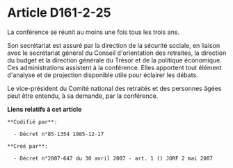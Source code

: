 # Article D161-2-25

La conférence se réunit au moins une fois tous les trois ans.

Son secrétariat est assuré par la direction de la sécurité sociale, en liaison avec le secrétariat général du Conseil
d'orientation des retraites, la direction du budget et la direction générale du Trésor et de la politique économique. Ces
administrations assistent à la conférence. Elles apportent tout élément d'analyse et de projection disponible utile pour
éclairer les débats.

Le vice-président du Comité national des retraités et des personnes âgées peut être entendu, à sa demande, par la conférence.

**Liens relatifs à cet article**

	**Codifié par**:

	  - Décret n°85-1354 1985-12-17

	**Créé par**:

	  - Décret n°2007-647 du 30 avril 2007 - art. 1 () JORF 2 mai 2007

